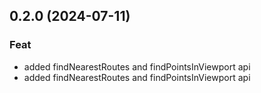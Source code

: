 ## 0.2.0 (2024-07-11)

### Feat

- added findNearestRoutes and findPointsInViewport api
- added findNearestRoutes and findPointsInViewport api
